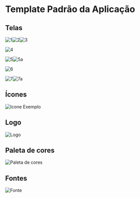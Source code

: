 # Template Padrão da Aplicação

## Telas
![1](https://github.com/ICEI-PUC-Minas-PMV-ADS/Statmed-Vita/assets/98277143/1459c93a-6bac-4d51-8f5e-4302d127ad5b)![2](https://github.com/ICEI-PUC-Minas-PMV-ADS/Statmed-Vita/assets/98277143/782106f2-07ab-4665-9829-c465232d4eea)![3](https://github.com/ICEI-PUC-Minas-PMV-ADS/Statmed-Vita/assets/98277143/b0981d60-a5bf-4571-a9ad-b9e88cc259ec)

![4](https://github.com/ICEI-PUC-Minas-PMV-ADS/Statmed-Vita/assets/98277143/239095b3-471e-4028-b950-2fb33d6bbb1a)

![5](https://github.com/ICEI-PUC-Minas-PMV-ADS/Statmed-Vita/assets/98277143/36c12d02-215d-4bff-af64-5bce921056b6)![5a](https://github.com/ICEI-PUC-Minas-PMV-ADS/Statmed-Vita/assets/98277143/32d8e1fc-3334-499b-ad42-328c5bee9090)

![6](https://github.com/ICEI-PUC-Minas-PMV-ADS/Statmed-Vita/assets/98277143/e0efb833-3b38-4474-ae09-cb9825f7f12a)

![7](https://github.com/ICEI-PUC-Minas-PMV-ADS/Statmed-Vita/assets/98277143/e84a181e-50f5-47aa-b89c-7505cbe1aba2)![7a](https://github.com/ICEI-PUC-Minas-PMV-ADS/Statmed-Vita/assets/98277143/0ee4bd10-54c1-41d4-ab92-11d4d5205220)

## Ícones 
![Icone Exemplo](https://github.com/ICEI-PUC-Minas-PMV-ADS/Statmed-Vita/assets/98277143/879a485a-dce4-4afa-bb97-a5ca5ea5a24b)

## Logo
![Logo](https://github.com/ICEI-PUC-Minas-PMV-ADS/Statmed-Vita/assets/98277143/db4c7fbf-86d5-42bf-b962-5f000acf1ddf)

## Paleta de cores
![Paleta de cores](https://github.com/ICEI-PUC-Minas-PMV-ADS/Statmed-Vita/assets/98277143/9838c421-1c17-4326-a168-1479f1567eaf)

## Fontes
![Fonte](https://github.com/ICEI-PUC-Minas-PMV-ADS/Statmed-Vita/assets/98277143/6e5de0a3-4fd2-417c-878f-cfa9e14f8673)
